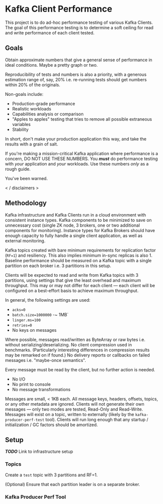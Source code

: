 # Kafka Client Performance

This project is to do ad-hoc performance testing of various Kafka Clients.
The goal of this performance testing is to determine a soft ceiling for read and write performance of each client tested.

## Goals

Obtain approximate numbers that give a general sense of performance in ideal conditions.
Maybe a pretty graph or two.

Reproducibility of tests and numbers is also a priority, with a generous estimation range of, say, 20% i.e. re-running tests should get numbers within 20% of the originals.

Non-goals include:
* Production-grade performance
* Realistic workloads
* Capabilities analysis or comparison
* "Apples to apples" testing that tries to remove all possible extraneous variables
* Stability

In short, don't make your production application this way, and take the results with a grain of salt.

If you're making a mission-critical Kafka application where performance is a concern, DO NOT USE THESE NUMBERS.
You _**must**_ do performance testing with _your_ application and _your_ workloads.
Use these numbers _only_ as a rough guide.

You've been warned.

< / disclaimers >

## Methodology

Kafka infrastructure and Kafka Clients run in a cloud environment with consistent instance types.
Kafka components to be minimized to save on unnecessary cost (single ZK node, 3 brokers, one or two additional components for monitoring).
Instance types for Kafka Brokers should have enough capacity to fully handle a single client application, as well as external monitoring.

Kafka topics created with bare minimum requirements for replication factor (`RF=1`) and resiliency.
This also implies minimum in-sync replicas is also 1.
Baseline performance should be measured on a Kafka topic with a single partition on each broker i.e. 3 partitions in this setup.

Clients will be expected to read and write from Kafka topics with 3 partitions, using settings that give the least overhead and maximum throughput.
This may or may not differ for each client &mdash; each client will be configured on a best-effort basis to achieve maximum throughput.

In general, the following settings are used:
* `acks=0`
* `batch.size=1000000` -~ 1MB`
* `linger.ms=100`
* `retries=0`
* No keys on messages

Where possible, messages read/written as ByteArray or raw bytes i.e. without serializing/deserializing.
No client compression used in benchmarks. (Particularly interesting differences in compression results may be remarked on if found.)
No delivery reports or callbacks on failed messages i.e. "maybe-once semantics".

Every message must be read by the client, but no further action is needed.
* No I/O
* No print to console
* No message transformations

Messages are small, < 1KB each.
All message keys, headers, offsets, topics, or any other metadata are ignored.
Clients will not generate their own messages &mdash; only two modes are tested, Read-Only and Read-Write.
Messages will exist on a topic, written to externally (likely by the `kafka-producer-perf-test` tool).
Clients will run long enough that any startup / initialization / GC factors should be amortized.

## Setup

_**TODO**_ Link to infrastructure setup

### Topics

Create a `test` topic with 3 partitions and RF=1.

(Optional) Ensure that each partition leader is on a separate broker.

### Kafka Producer Perf Tool

